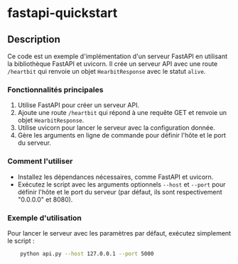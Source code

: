 # fastapi-quickstart


## Description

Ce code est un exemple d'implémentation d'un serveur FastAPI en utilisant la bibliothèque FastAPI et uvicorn. Il crée un serveur API avec une route `/heartbit` qui renvoie un objet `HearbitResponse` avec le statut `alive`.

### Fonctionnalités principales

1. Utilise FastAPI pour créer un serveur API.
2. Ajoute une route `/heartbit` qui répond à une requête GET et renvoie un objet `HearbitResponse`.
3. Utilise uvicorn pour lancer le serveur avec la configuration donnée.
4. Gère les arguments en ligne de commande pour définir l'hôte et le port du serveur.

### Comment l'utiliser

- Installez les dépendances nécessaires, comme FastAPI et uvicorn.
- Exécutez le script avec les arguments optionnels `--host` et `--port` pour définir l'hôte et le port du serveur (par défaut, ils sont respectivement "0.0.0.0" et 8080).

### Exemple d'utilisation

Pour lancer le serveur avec les paramètres par défaut, exécutez simplement le script :

```bash
    python api.py --host 127.0.0.1 --port 5000
```
